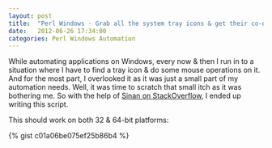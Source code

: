 ```yaml
---
layout: post
title:  "Perl Windows - Grab all the system tray icons & get their co-ordinates"
date:   2012-06-26 17:34:00
categories: Perl Windows Automation
---
```


While automating applications on Windows, every now & then I run in to a situation where I have to find a tray icon & do some mouse operations on it. And for the most part, I overlooked it as it was just a small part of my automation needs. Well, it was time to scratch that small itch as it was bothering me. So with the help of [Sinan on StackOverflow][sinan-so], I ended up writing this script.

This should work on both 32 & 64-bit platforms:

[sinan-so]: http://stackoverflow.com/questions/11199287/using-perl-how-can-obtain-information-about-the-icons-in-windows-taskbar-notif

{% gist c01a06be075ef25b86b4 %}
